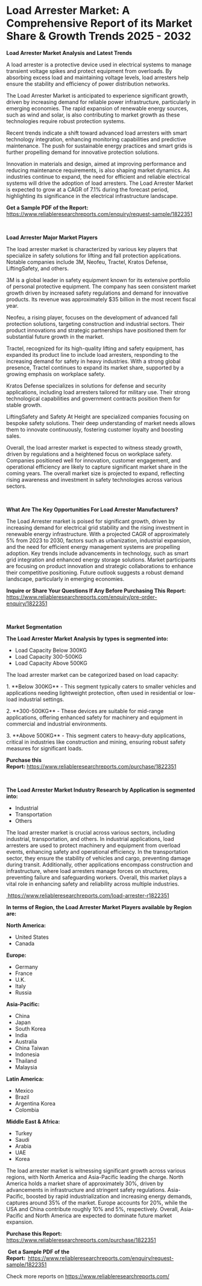 <p><h1>Load Arrester Market: A Comprehensive Report of its Market Share & Growth Trends 2025 - 2032</h1></p><p><strong>Load Arrester Market Analysis and Latest Trends</strong></p>
<p><p>A load arrester is a protective device used in electrical systems to manage transient voltage spikes and protect equipment from overloads. By absorbing excess load and maintaining voltage levels, load arresters help ensure the stability and efficiency of power distribution networks. </p><p>The Load Arrester Market is anticipated to experience significant growth, driven by increasing demand for reliable power infrastructure, particularly in emerging economies. The rapid expansion of renewable energy sources, such as wind and solar, is also contributing to market growth as these technologies require robust protection systems. </p><p>Recent trends indicate a shift toward advanced load arresters with smart technology integration, enhancing monitoring capabilities and predictive maintenance. The push for sustainable energy practices and smart grids is further propelling demand for innovative protection solutions. </p><p>Innovation in materials and design, aimed at improving performance and reducing maintenance requirements, is also shaping market dynamics. As industries continue to expand, the need for efficient and reliable electrical systems will drive the adoption of load arresters. The Load Arrester Market is expected to grow at a CAGR of 7.1% during the forecast period, highlighting its significance in the electrical infrastructure landscape.</p></p>
<p><strong>Get a Sample PDF of the Report:&nbsp;</strong> <a href="https://www.reliableresearchreports.com/enquiry/request-sample/1822351?utm_campaign=11&utm_medium=2&utm_source=Github&utm_content=ia&utm_term=09042025&utm_id=load-arrester">https://www.reliableresearchreports.com/enquiry/request-sample/1822351</a></p>
<p>&nbsp;</p>
<p><strong>Load Arrester Major Market Players</strong></p>
<p><p>The load arrester market is characterized by various key players that specialize in safety solutions for lifting and fall protection applications. Notable companies include 3M, Neofeu, Tractel, Kratos Defense, LiftingSafety, and others.</p><p>3M is a global leader in safety equipment known for its extensive portfolio of personal protective equipment. The company has seen consistent market growth driven by increased safety regulations and demand for innovative products. Its revenue was approximately $35 billion in the most recent fiscal year.</p><p>Neofeu, a rising player, focuses on the development of advanced fall protection solutions, targeting construction and industrial sectors. Their product innovations and strategic partnerships have positioned them for substantial future growth in the market.</p><p>Tractel, recognized for its high-quality lifting and safety equipment, has expanded its product line to include load arresters, responding to the increasing demand for safety in heavy industries. With a strong global presence, Tractel continues to expand its market share, supported by a growing emphasis on workplace safety.</p><p>Kratos Defense specializes in solutions for defense and security applications, including load arresters tailored for military use. Their strong technological capabilities and government contracts position them for stable growth.</p><p>LiftingSafety and Safety At Height are specialized companies focusing on bespoke safety solutions. Their deep understanding of market needs allows them to innovate continuously, fostering customer loyalty and boosting sales.</p><p>Overall, the load arrester market is expected to witness steady growth, driven by regulations and a heightened focus on workplace safety. Companies positioned well for innovation, customer engagement, and operational efficiency are likely to capture significant market share in the coming years. The overall market size is projected to expand, reflecting rising awareness and investment in safety technologies across various sectors.</p></p>
<p>&nbsp;</p>
<p><strong>What Are The Key Opportunities For Load Arrester Manufacturers?</strong></p>
<p><p>The Load Arrester market is poised for significant growth, driven by increasing demand for electrical grid stability and the rising investment in renewable energy infrastructure. With a projected CAGR of approximately 5% from 2023 to 2030, factors such as urbanization, industrial expansion, and the need for efficient energy management systems are propelling adoption. Key trends include advancements in technology, such as smart grid integration and enhanced energy storage solutions. Market participants are focusing on product innovation and strategic collaborations to enhance their competitive positioning. Future outlook suggests a robust demand landscape, particularly in emerging economies.</p></p>
<p><strong>Inquire or Share Your Questions If Any Before Purchasing This Report:</strong> <a href="https://www.reliableresearchreports.com/enquiry/pre-order-enquiry/1822351?utm_campaign=11&utm_medium=2&utm_source=Github&utm_content=ia&utm_term=09042025&utm_id=load-arrester">https://www.reliableresearchreports.com/enquiry/pre-order-enquiry/1822351</a></p>
<p>&nbsp;</p>
<p><strong>Market Segmentation</strong></p>
<p><strong>The Load Arrester Market Analysis by types is segmented into:</strong></p>
<p><ul><li>Load Capacity Below 300KG</li><li>Load Capacity 300-500KG</li><li>Load Capacity Above 500KG</li></ul></p>
<p><p>The load arrester market can be categorized based on load capacity: </p><p>1. **Below 300KG** - This segment typically caters to smaller vehicles and applications needing lightweight protection, often used in residential or low-load industrial settings.</p><p>2. **300-500KG** - These devices are suitable for mid-range applications, offering enhanced safety for machinery and equipment in commercial and industrial environments.</p><p>3. **Above 500KG** - This segment caters to heavy-duty applications, critical in industries like construction and mining, ensuring robust safety measures for significant loads.</p></p>
<p><strong>Purchase this Report:&nbsp;</strong><a href="https://www.reliableresearchreports.com/purchase/1822351?utm_campaign=11&utm_medium=2&utm_source=Github&utm_content=ia&utm_term=09042025&utm_id=load-arrester">https://www.reliableresearchreports.com/purchase/1822351</a></p>
<p>&nbsp;</p>
<p><strong>The Load Arrester Market Industry Research by Application is segmented into:</strong></p>
<p><ul><li>Industrial</li><li>Transportation</li><li>Others</li></ul></p>
<p><p>The load arrester market is crucial across various sectors, including industrial, transportation, and others. In industrial applications, load arresters are used to protect machinery and equipment from overload events, enhancing safety and operational efficiency. In the transportation sector, they ensure the stability of vehicles and cargo, preventing damage during transit. Additionally, other applications encompass construction and infrastructure, where load arresters manage forces on structures, preventing failure and safeguarding workers. Overall, this market plays a vital role in enhancing safety and reliability across multiple industries.</p></p>
<p><a href="https://www.reliableresearchreports.com/load-arrester-r1822351?utm_campaign=11&utm_medium=2&utm_source=Github&utm_content=ia&utm_term=09042025&utm_id=load-arrester">&nbsp;https://www.reliableresearchreports.com/load-arrester-r1822351</a></p>
<p><strong>In terms of Region, the Load Arrester Market Players available by Region are:</strong></p>
<p>
    <p> <strong> North America: </strong>
        <ul>
            <li>United States</li>
            <li>Canada</li>
        </ul>
        </p> 
    <p> <strong> Europe: </strong>
        <ul>
            <li>Germany</li>
            <li>France</li>
            <li>U.K.</li>
            <li>Italy</li>
            <li>Russia</li>
        </ul>
        </p> 
    <p> <strong> Asia-Pacific: </strong>
        <ul>
            <li>China</li>
            <li>Japan</li>
            <li>South Korea</li>
            <li>India</li>
            <li>Australia</li>
            <li>China Taiwan</li>
            <li>Indonesia</li>
            <li>Thailand</li>
            <li>Malaysia</li>
        </ul>
        </p> 
    <p> <strong> Latin America: </strong>
        <ul>
            <li>Mexico</li>
            <li>Brazil</li>
            <li>Argentina Korea</li>
            <li>Colombia</li>
        </ul>
        </p> 
    <p> <strong> Middle East & Africa: </strong>
        <ul>
            <li>Turkey</li>
            <li>Saudi</li>
            <li>Arabia</li>
            <li>UAE</li>
            <li>Korea</li>
        </ul>
    </p>
    </p>
<p><p>The load arrester market is witnessing significant growth across various regions, with North America and Asia-Pacific leading the charge. North America holds a market share of approximately 30%, driven by advancements in infrastructure and stringent safety regulations. Asia-Pacific, boosted by rapid industrialization and increasing energy demands, captures around 35% of the market. Europe accounts for 20%, while the USA and China contribute roughly 10% and 5%, respectively. Overall, Asia-Pacific and North America are expected to dominate future market expansion.</p></p>
<p><strong>Purchase this Report: </strong><a href="https://www.reliableresearchreports.com/purchase/1822351?utm_campaign=11&utm_medium=2&utm_source=Github&utm_content=ia&utm_term=09042025&utm_id=load-arrester">https://www.reliableresearchreports.com/purchase/1822351</a></p>
<p>&nbsp;<strong>Get a Sample PDF of the Report:&nbsp;&nbsp;</strong><a href="https://www.reliableresearchreports.com/enquiry/request-sample/1822351?utm_campaign=11&utm_medium=2&utm_source=Github&utm_content=ia&utm_term=09042025&utm_id=load-arrester">https://www.reliableresearchreports.com/enquiry/request-sample/1822351</a></p>
<p><strong></strong></p>
<p>Check more reports on <a href="https://www.reliableresearchreports.com/?utm_campaign=11&utm_medium=2&utm_source=Github&utm_content=ia&utm_term=09042025&utm_id=load-arrester">https://www.reliableresearchreports.com/</a></p>